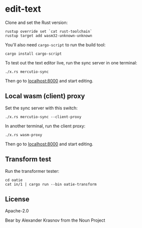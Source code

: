 # edit-text

Clone and set the Rust version:

```
rustup override set `cat rust-toolchain`
rustup target add wasm32-unknown-unknown
```

You'll also need `cargo-script` to run the build tool:

```
cargo install cargo-script
```

To test out the text editor live, run the sync server in one terminal:

```
./x.rs mercutio-sync
```

Then go to <localhost:8000> and start editing.

## Local wasm (client) proxy

Set the sync server with this switch:

```
./x.rs mercutio-sync --client-proxy
```

In another terminal, run the client proxy:

```
./x.rs wasm-proxy
```

Then go to <localhost:8000> and start editing.

## Transform test

Run the transformer tester:

```
cd oatie
cat in/1 | cargo run --bin oatie-transform
```

## License

Apache-2.0

Bear by Alexander Krasnov from the Noun Project
